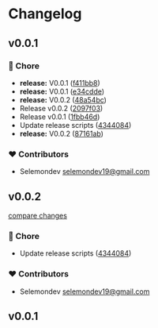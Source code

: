 # Changelog


## v0.0.1


### 🏡 Chore

- **release:** V0.0.1 ([f411bb8](https://github.com/selemondev/shiki-code-block/commit/f411bb8))
- **release:** V0.0.1 ([e34cdde](https://github.com/selemondev/shiki-code-block/commit/e34cdde))
- **release:** V0.0.2 ([48a54bc](https://github.com/selemondev/shiki-code-block/commit/48a54bc))
- Release v0.0.2 ([2097f03](https://github.com/selemondev/shiki-code-block/commit/2097f03))
- Release v0.0.1 ([1fbb46d](https://github.com/selemondev/shiki-code-block/commit/1fbb46d))
- Update release scripts ([4344084](https://github.com/selemondev/shiki-code-block/commit/4344084))
- **release:** V0.0.2 ([87161ab](https://github.com/selemondev/shiki-code-block/commit/87161ab))

### ❤️ Contributors

- Selemondev <selemondev19@gmail.com>

## v0.0.2

[compare changes](https://github.com/selemondev/shiki-code-block/compare/v0.0.1...v0.0.2)

### 🏡 Chore

- Update release scripts ([4344084](https://github.com/selemondev/shiki-code-block/commit/4344084))

### ❤️ Contributors

- Selemondev <selemondev19@gmail.com>

## v0.0.1

